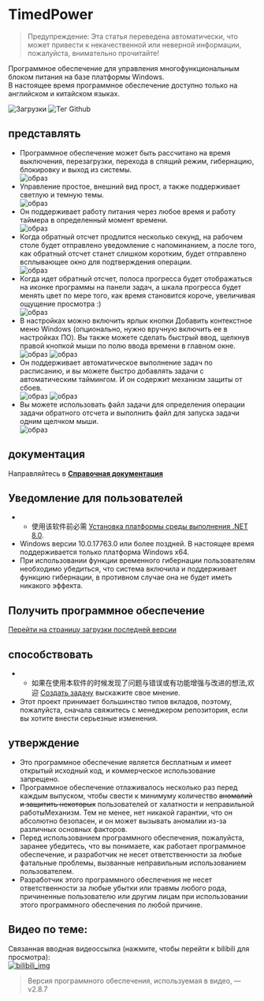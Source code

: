 # TimedPower

> Предупреждение: Эта статья переведена автоматически, что может привести к некачественной или неверной информации, пожалуйста, внимательно прочитайте!


Программное обеспечение для управления многофункциональным блоком питания на базе платформы Windows. \
В настоящее время программное обеспечение доступно только на английском и китайском языках.

 ![Загрузки](https://img.shields.io/github/downloads/hgnim/timedpower/total.svg) 
 ![Тег Github](https://badgen.net/github/tag/hgnim/timedpower) 

## представлять

- Программное обеспечение может быть рассчитано на время выключения, перезагрузки, перехода в спящий режим, гибернацию, блокировку и выход из системы. \
 ![образ](https://raw.githubusercontent.com/Hgnim/TimedPower/refs/heads/doc/imgs/image1.png) 
- Управление простое, внешний вид прост, а также поддерживает светлую и темную темы. \
 ![образ](https://raw.githubusercontent.com/Hgnim/TimedPower/refs/heads/doc/imgs/image2.png) 
- Он поддерживает работу питания через любое время и работу таймера в определенный момент времени. \
 ![образ](https://raw.githubusercontent.com/Hgnim/TimedPower/refs/heads/doc/imgs/image3.png) 
- Когда обратный отсчет продлится несколько секунд, на рабочем столе будет отправлено уведомление с напоминанием, а после того, как обратный отсчет станет слишком коротким, будет отправлено всплывающее окно для подтверждения операции. \
 ![образ](https://raw.githubusercontent.com/Hgnim/TimedPower/refs/heads/doc/imgs/image4.png) 
- Когда идет обратный отсчет, полоса прогресса будет отображаться на иконке программы на панели задач, а шкала прогресса будет менять цвет по мере того, как время становится короче, увеличивая ощущение просмотра :) \
 ![образ](https://raw.githubusercontent.com/Hgnim/TimedPower/refs/heads/doc/imgs/image5.png) 
- В настройках можно включить ярлык кнопки Добавить контекстное меню Windows (опционально, нужно вручную включить ее в настройках ПО). Вы также можете сделать быстрый ввод, щелкнув правой кнопкой мыши по полю ввода времени в главном окне. \
 ![образ](https://raw.githubusercontent.com/Hgnim/TimedPower/refs/heads/doc/imgs/image6.png) 
 ![образ](https://raw.githubusercontent.com/Hgnim/TimedPower/refs/heads/doc/imgs/image7.png) 
- Он поддерживает автоматическое выполнение задач по расписанию, и вы можете быстро добавлять задачи с автоматическим таймингом. И он содержит механизм защиты от сбоев. \
 ![образ](https://raw.githubusercontent.com/Hgnim/TimedPower/refs/heads/doc/imgs/image8.png) 
 ![образ](https://raw.githubusercontent.com/Hgnim/TimedPower/refs/heads/doc/imgs/image9.png) 
- Вы можете использовать файл задачи для определения операции задачи обратного отсчета и выполнить файл для запуска задачи одним щелчком мыши. \
 ![образ](https://raw.githubusercontent.com/Hgnim/TimedPower/refs/heads/doc/imgs/image10.png) 

## документация

Направляйтесь в [**Справочная документация**](https://github.com/Hgnim/TimedPower/wiki) 

## Уведомление для пользователей

- - 使用该软件前必需 [Установка платформы среды выполнения .NET 8.0](https://dotnet.microsoft.com/zh-cn/download/dotnet/thank-you/runtime-8.0.10-windows-x64-installer).
- Windows версии 10.0.17763.0 или более поздней. В настоящее время поддерживается только платформа Windows x64.
- При использовании функции временного гибернации пользователям необходимо убедиться, что система включила и поддерживает функцию гибернации, в противном случае она не будет иметь никакого эффекта.

## Получить программное обеспечение

 [Перейти на страницу загрузки последней версии](https://github.com/Hgnim/TimedPower/releases/latest) 

## способствовать

- - 如果在使用本软件的时候发现了问题与错误或有功能增强与改进的想法,欢迎 [Создать задачу](https://github.com/Hgnim/TimedPower/issues/new) выскажите свое мнение.
- Этот проект принимает большинство типов вкладов, поэтому, пожалуйста, сначала свяжитесь с менеджером репозитория, если вы хотите внести серьезные изменения.

## утверждение

- Это программное обеспечение является бесплатным и имеет открытый исходный код, и коммерческое использование запрещено.
- Программное обеспечение отлаживалось несколько раз перед каждым выпуском, чтобы свести к минимуму количество <del>аномалий и защитить некоторых</del> пользователей от халатности и неправильной работыМеханизм. Тем не менее, нет никакой гарантии, что он абсолютно безопасен, и он может вызывать аномалии из-за различных основных факторов.
- Перед использованием программного обеспечения, пожалуйста, заранее убедитесь, что вы понимаете, как работает программное обеспечение, и разработчик не несет ответственности за любые фатальные проблемы, вызванные неправильным использованием пользователем.
- Разработчик этого программного обеспечения не несет ответственности за любые убытки или травмы любого рода, причиненные пользователю или другим лицам при использовании этого программного обеспечения по любой причине.

## Видео по теме:

Связанная вводная видеоссылка (нажмите, чтобы перейти к bilibili для просмотра):\
 [![bilibili_img](https://i0.hdslb.com/bfs/archive/fc7e7cc4588dad7f350031a8d0b9e09a8adb3a7f.jpg@308w_174h)](https://www.bilibili.com/video/BV1yxNAenEBb) 
> Версия программного обеспечения, используемая в видео, — v2.8.7